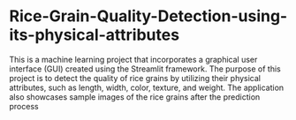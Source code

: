# Rice-Grain-Quality-Detection-using-its-physical-attributes
This is a machine learning project that incorporates a graphical user interface (GUI) created using the Streamlit framework. The purpose of this project is to detect the quality of rice grains by utilizing their physical attributes, such as length, width, color, texture, and weight. The application also showcases sample images of the rice grains after the prediction process
